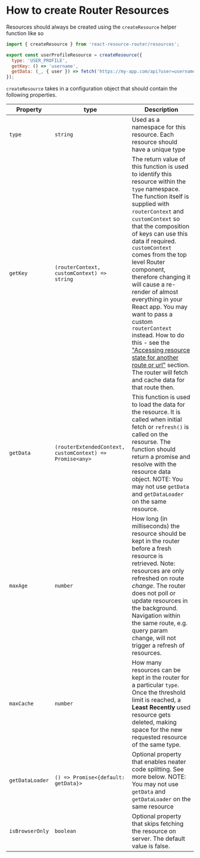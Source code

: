 # How to create Router Resources

Resources should always be created using the `createResource` helper function like so

```js
import { createResource } from 'react-resource-router/resources';

export const userProfileResource = createResource({
  type: 'USER_PROFILE',
  getKey: () => 'username',
  getData: (_, { user }) => fetch('https://my-app.com/api?user=username'),
});
```

`createResource` takes in a configuration object that should contain the following properties.

| Property        | type                                                     | Description                                                                                                                                                                                                                                                                                                                          |
| --------------- | -------------------------------------------------------- | ------------------------------------------------------------------------------------------------------------------------------------------------------------------------------------------------------------------------------------------------------------------------------------------------------------------------------------ |
| `type`          | `string`                                                 | Used as a namespace for this resource. Each resource should have a unique type                                                                                                                                                                                                                                                       |
| `getKey`        | `(routerContext, customContext) => string`               | The return value of this function is used to identify this resource within the `type` namespace. The function itself is supplied with `routerContext` and `customContext` so that the composition of keys can use this data if required. `customContext` comes from the top level Router component, therefore changing it will cause a re-render of almost everything in your React app. You may want to pass a custom `routerContext` instead. How to do this - see the ["Accessing resource state for another route or url"](https://atlassian-labs.github.io/react-resource-router/#/resources/usage?id=accessing-resource-state-for-another-route-or-url) section. The router will fetch and cache data for that route then.                                                                                       |
| `getData`       | `(routerExtendedContext, customContext) => Promise<any>` | This function is used to load the data for the resource. It is called when initial fetch or `refresh()` is called on the resourse. The function should return a promise and resolve with the resource data object. NOTE: You may not use `getData` and `getDataLoader` on the same resource.                                                                                                                      |
| `maxAge`        | `number`                                                 | How long (in milliseconds) the resource should be kept in the router before a fresh resource is retrieved. Note: resources are only refreshed on route _change_. The router does not poll or update resources in the background. Navigation within the same route, e.g. query param change, will not trigger a refresh of resources. |
| `maxCache` | `number`                      | How many resources can be kept in the router for a particular `type`. Once the threshold limit is reached, a **Least Recently** used resource gets deleted, making space for the new requested resource of the same type.                                                                                                                                         |
| `getDataLoader` | `() => Promise<{default: getData}>`                      | Optional property that enables neater code splitting. See more below. NOTE: You may not use `getData` and `getDataLoader` on the same resource    
| `isBrowserOnly`     | `boolean`                                                | Optional property that skips fetching the resource on server. The default value is false.                                      |
